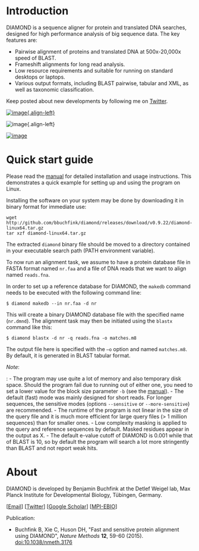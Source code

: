 Introduction
============

DIAMOND is a sequence aligner for protein and translated DNA searches,
designed for high performance analysis of big sequence data. The key
features are:

-   Pairwise alignment of proteins and translated DNA at 500x-20,000x
    speed of BLAST.
-   Frameshift alignments for long read analysis.
-   Low resource requirements and suitable for running on standard
    desktops or laptops.
-   Various output formats, including BLAST pairwise, tabular and XML,
    as well as taxonomic classification.

Keep posted about new developments by following me on
[Twitter](https://twitter.com/bbuchfink).

[![image](https://anaconda.org/bioconda/diamond/badges/version.svg){.align-left}](https://anaconda.org/bioconda/diamond)

![image](https://anaconda.org/bioconda/diamond/badges/platforms.svg){.align-left}

[![image](https://anaconda.org/bioconda/diamond/badges/downloads.svg)](https://anaconda.org/bioconda/diamond)

Quick start guide
=================

Please read the
[manual](https://github.com/bbuchfink/diamond/raw/master/diamond_manual.pdf)
for detailed installation and usage instructions. This demonstrates a
quick example for setting up and using the program on Linux.

Installing the software on your system may be done by downloading it in
binary format for immediate use:

    wget http://github.com/bbuchfink/diamond/releases/download/v0.9.22/diamond-linux64.tar.gz
    tar xzf diamond-linux64.tar.gz

The extracted `diamond` binary file should be moved to a directory
contained in your executable search path (PATH environment variable).

To now run an alignment task, we assume to have a protein database file
in FASTA format named `nr.faa` and a file of DNA reads that we want to
align named `reads.fna`.

In order to set up a reference database for DIAMOND, the `makedb`
command needs to be executed with the following command line:

    $ diamond makedb --in nr.faa -d nr

This will create a binary DIAMOND database file with the specified name
(`nr.dmnd`). The alignment task may then be initiated using the `blastx`
command like this:

    $ diamond blastx -d nr -q reads.fna -o matches.m8

The output file here is specified with the `–o` option and named
`matches.m8`. By default, it is generated in BLAST tabular format.

*Note*:

:   -   The program may use quite a lot of memory and also temporary
        disk space. Should the program fail due to running out of either
        one, you need to set a lower value for the block size parameter
        `-b` (see the
        [manual](https://github.com/bbuchfink/diamond/raw/master/diamond_manual.pdf)).
    -   The default (fast) mode was mainly designed for short reads. For
        longer sequences, the sensitive modes (options `--sensitive` or
        `--more-sensitive`) are recommended.
    -   The runtime of the program is not linear in the size of the
        query file and it is much more efficient for large query files
        (\> 1 million sequences) than for smaller ones.
    -   Low complexity masking is applied to the query and reference
        sequences by default. Masked residues appear in the output as X.
    -   The default e-value cutoff of DIAMOND is 0.001 while that of
        BLAST is 10, so by default the program will search a lot more
        stringently than BLAST and not report weak hits.

About
=====

DIAMOND is developed by Benjamin Buchfink at the Detlef Weigel lab, Max
Planck Institute for Developmental Biology, Tübingen, Germany.

\[[Email](mailto:buchfink@gmail.com)\]
\[[Twitter](https://twitter.com/bbuchfink)\] \[[Google
Scholar](https://scholar.google.de/citations?user=kjPIF1cAAAAJ)\]
\[[MPI-EBIO](http://eb.tuebingen.mpg.de/)\]

Publication:

-   Buchfink B, Xie C, Huson DH, \"Fast and sensitive protein alignment
    using DIAMOND\", *Nature Methods* **12**, 59-60 (2015).
    [doi:10.1038/nmeth.3176](https://doi.org/10.1038/nmeth.3176)
